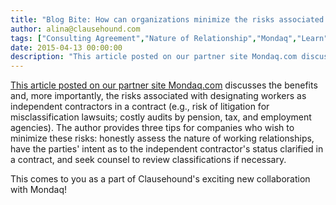 ```yaml
---
title: "Blog Bite: How can organizations minimize the risks associated with their independent contractors' designations?"
author: alina@clausehound.com
tags: ["Consulting Agreement","Nature of Relationship","Mondaq","Learn","USA"]
date: 2015-04-13 00:00:00
description: "This article posted on our partner site Mondaq.com discusses the benefits and, more importantly, the risks associated with designating workers as independent contractors in a contract (e.g., risk of..."
---
```


[This article posted on our partner site Mondaq.com](http://www.mondaq.com/unitedstates/x/388024/Social+Media/Is+Your+Social+Media+Influencer+or+Blogger+an+Employee+or+an+Independent+Contractor+What+Companies+Need+To+Know+Before+They+Engage+Bloggers+and+Other+Independent+Contractors) discusses the benefits and, more importantly, the risks associated with designating workers as independent contractors in a contract (e.g., risk of litigation for misclassification lawsuits; costly audits by pension, tax, and employment agencies). The author provides three tips for companies who wish to minimize these risks: honestly assess the nature of working relationships, have the parties' intent as to the independent contractor's status clarified in a contract, and seek counsel to review classifications if necessary.

This comes to you as a part of Clausehound's exciting new collaboration with Mondaq!